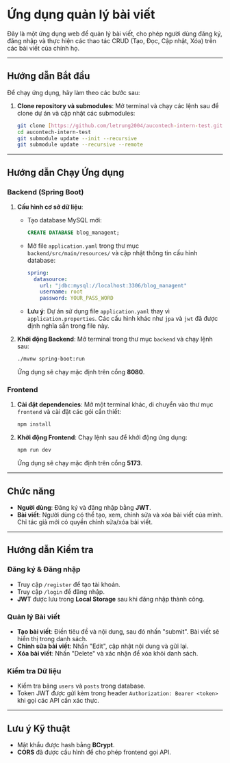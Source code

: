 # Ứng dụng quản lý bài viết

Đây là một ứng dụng web để quản lý bài viết, cho phép người dùng đăng ký, đăng nhập và thực hiện các thao tác CRUD (Tạo, Đọc, Cập nhật, Xóa) trên các bài viết của chính họ.

---

## Hướng dẫn Bắt đầu

Để chạy ứng dụng, hãy làm theo các bước sau:

1.  **Clone repository và submodules**:
    Mở terminal và chạy các lệnh sau để clone dự án và cập nhật các submodules:
    ```bash
    git clone [https://github.com/letrung2004/aucontech-intern-test.git](https://github.com/letrung2004/aucontech-intern-test.git)
    cd aucontech-intern-test
    git submodule update --init --recursive
    git submodule update --recursive --remote
    ```

---

## Hướng dẫn Chạy Ứng dụng

### Backend (Spring Boot)

1.  **Cấu hình cơ sở dữ liệu**:
    * Tạo database MySQL mới:
        ```sql
        CREATE DATABASE blog_managent;
        ```
    * Mở file `application.yaml` trong thư mục `backend/src/main/resources/` và cập nhật thông tin cấu hình database:
        ```yaml
        spring:
          datasource:
            url: "jdbc:mysql://localhost:3306/blog_managent"
            username: root
            password: YOUR_PASS_WORD
        ```
    * **Lưu ý**: Dự án sử dụng file `application.yaml` thay vì `application.properties`. Các cấu hình khác như `jpa` và `jwt` đã được định nghĩa sẵn trong file này.

2.  **Khởi động Backend**:
    Mở terminal trong thư mục `backend` và chạy lệnh sau:
    ```bash
    ./mvnw spring-boot:run
    ```
    Ứng dụng sẽ chạy mặc định trên cổng **8080**.

### Frontend

1.  **Cài đặt dependencies**:
    Mở một terminal khác, di chuyển vào thư mục `frontend` và cài đặt các gói cần thiết:
    ```bash
    npm install
    ```
2.  **Khởi động Frontend**:
    Chạy lệnh sau để khởi động ứng dụng:
    ```bash
    npm run dev
    ```
    Ứng dụng sẽ chạy mặc định trên cổng **5173**.

---

## Chức năng

* **Người dùng**: Đăng ký và đăng nhập bằng **JWT**.
* **Bài viết**: Người dùng có thể tạo, xem, chỉnh sửa và xóa bài viết của mình. Chỉ tác giả mới có quyền chỉnh sửa/xóa bài viết.

---

## Hướng dẫn Kiểm tra

### Đăng ký & Đăng nhập

* Truy cập `/register` để tạo tài khoản.
* Truy cập `/login` để đăng nhập.
* **JWT** được lưu trong **Local Storage** sau khi đăng nhập thành công.

### Quản lý Bài viết

* **Tạo bài viết**: Điền tiêu đề và nội dung, sau đó nhấn "submit". Bài viết sẽ hiển thị trong danh sách.
* **Chỉnh sửa bài viết**: Nhấn "Edit", cập nhật nội dung và gửi lại.
* **Xóa bài viết**: Nhấn "Delete" và xác nhận để xóa khỏi danh sách.

### Kiểm tra Dữ liệu

* Kiểm tra bảng `users` và `posts` trong database.
* Token JWT được gửi kèm trong header `Authorization: Bearer <token>` khi gọi các API cần xác thực.

---

## Lưu ý Kỹ thuật

* Mật khẩu được hash bằng **BCrypt**.
* **CORS** đã được cấu hình để cho phép frontend gọi API.
